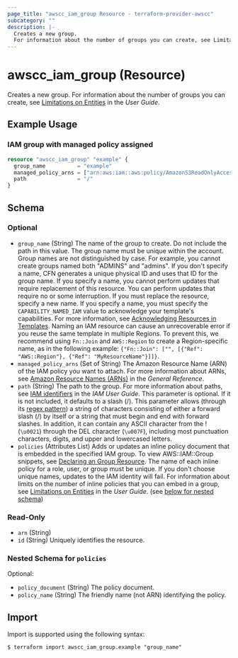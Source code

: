 ```yaml
---
page_title: "awscc_iam_group Resource - terraform-provider-awscc"
subcategory: ""
description: |-
  Creates a new group.
  For information about the number of groups you can create, see Limitations on Entities https://docs.aws.amazon.com/IAM/latest/UserGuide/LimitationsOnEntities.html in the User Guide.
---
```


# awscc_iam_group (Resource)

Creates a new group.
  For information about the number of groups you can create, see [Limitations on Entities](https://docs.aws.amazon.com/IAM/latest/UserGuide/LimitationsOnEntities.html) in the *User Guide*.

## Example Usage

### IAM group with managed policy assigned

```terraform
resource "awscc_iam_group" "example" {
  group_name          = "example"
  managed_policy_arns = ["arn:aws:iam::aws:policy/AmazonS3ReadOnlyAccess"]
  path                = "/"
}
```

<!-- schema generated by tfplugindocs -->
## Schema

### Optional

- `group_name` (String) The name of the group to create. Do not include the path in this value.
 The group name must be unique within the account. Group names are not distinguished by case. For example, you cannot create groups named both "ADMINS" and "admins". If you don't specify a name, CFN generates a unique physical ID and uses that ID for the group name.
  If you specify a name, you cannot perform updates that require replacement of this resource. You can perform updates that require no or some interruption. If you must replace the resource, specify a new name.
  If you specify a name, you must specify the ``CAPABILITY_NAMED_IAM`` value to acknowledge your template's capabilities. For more information, see [Acknowledging Resources in Templates](https://docs.aws.amazon.com/AWSCloudFormation/latest/UserGuide/using-iam-template.html#using-iam-capabilities).
  Naming an IAM resource can cause an unrecoverable error if you reuse the same template in multiple Regions. To prevent this, we recommend using ``Fn::Join`` and ``AWS::Region`` to create a Region-specific name, as in the following example: ``{"Fn::Join": ["", [{"Ref": "AWS::Region"}, {"Ref": "MyResourceName"}]]}``.
- `managed_policy_arns` (Set of String) The Amazon Resource Name (ARN) of the IAM policy you want to attach.
 For more information about ARNs, see [Amazon Resource Names (ARNs)](https://docs.aws.amazon.com/general/latest/gr/aws-arns-and-namespaces.html) in the *General Reference*.
- `path` (String) The path to the group. For more information about paths, see [IAM identifiers](https://docs.aws.amazon.com/IAM/latest/UserGuide/Using_Identifiers.html) in the *IAM User Guide*.
 This parameter is optional. If it is not included, it defaults to a slash (/).
 This parameter allows (through its [regex pattern](https://docs.aws.amazon.com/http://wikipedia.org/wiki/regex)) a string of characters consisting of either a forward slash (/) by itself or a string that must begin and end with forward slashes. In addition, it can contain any ASCII character from the ! (``\u0021``) through the DEL character (``\u007F``), including most punctuation characters, digits, and upper and lowercased letters.
- `policies` (Attributes List) Adds or updates an inline policy document that is embedded in the specified IAM group. To view AWS::IAM::Group snippets, see [Declaring an Group Resource](https://docs.aws.amazon.com/AWSCloudFormation/latest/UserGuide/quickref-iam.html#scenario-iam-group).
  The name of each inline policy for a role, user, or group must be unique. If you don't choose unique names, updates to the IAM identity will fail. 
  For information about limits on the number of inline policies that you can embed in a group, see [Limitations on Entities](https://docs.aws.amazon.com/IAM/latest/UserGuide/LimitationsOnEntities.html) in the *User Guide*. (see [below for nested schema](#nestedatt--policies))

### Read-Only

- `arn` (String)
- `id` (String) Uniquely identifies the resource.

<a id="nestedatt--policies"></a>
### Nested Schema for `policies`

Optional:

- `policy_document` (String) The policy document.
- `policy_name` (String) The friendly name (not ARN) identifying the policy.

## Import

Import is supported using the following syntax:

```shell
$ terraform import awscc_iam_group.example "group_name"
```